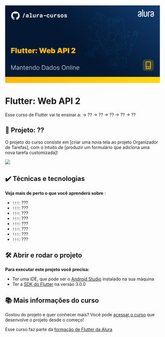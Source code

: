 ![Thumbnail GitHub](https://raw.githubusercontent.com/alura-cursos/flutter_webapi_second_course/main/Card%20Web%202.png)

# Flutter: Web API 2

Esse curso de Flutter vai te ensinar a: 
-> ??
-> ??
-> ??
-> ??
-> ??

## 🔨 Projeto: ??

O projeto do curso consiste em [criar uma nova tela ao projeto Organizador de Tarefas], com o intuito de [produzir um formulário que adiciona uma nova tarefa customizada]!

![](https://raw.githubusercontent.com/alura-cursos/alura_flutter_curso_2/master/flutter2_gif.gif)

## ✔️ Técnicas e tecnologias

**Veja mais de perto o que você aprenderá sobre** :
- `!!!`: ???
- `!!!`: ???
- `!!!`: ???
- `!!!`: ???
- `!!!`: ???
- `!!!`: ???
- `!!!`: ???
- `!!!`: ???

## 🛠️ Abrir e rodar o projeto

**Para executar este projeto você precisa:**

- Ter uma IDE, que pode ser o  [Android Studio](https://developer.android.com/) instalado na sua máquina
- Ter a [SDK do Flutter](https://docs.flutter.dev/get-started/install) na versão 3.0.0


## 📚 Mais informações do curso

Gostou do projeto e quer conhecer mais? Você pode [acessar o curso]() que desenvolve o projeto desde o começo!

Esse curso faz parte da [formação de Flutter da Alura](https://cursos.alura.com.br/formacao-flutter)

